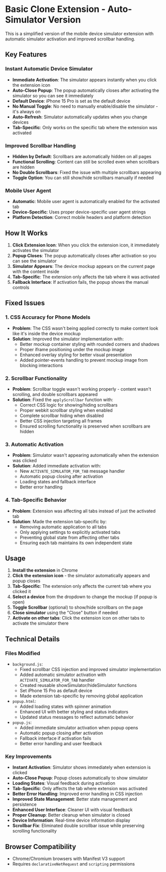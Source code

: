 # Basic Clone Extension - Auto-Simulator Version

This is a simplified version of the mobile device simulator extension with automatic simulator activation and improved scrollbar handling.

## Key Features

### Instant Automatic Device Simulator
- **Immediate Activation**: The simulator appears instantly when you click the extension icon
- **Auto-Close Popup**: The popup automatically closes after activating the simulator so you can see it immediately
- **Default Device**: iPhone 15 Pro is set as the default device
- **No Manual Toggle**: No need to manually enable/disable the simulator - it's always on
- **Auto-Refresh**: Simulator automatically updates when you change devices
- **Tab-Specific**: Only works on the specific tab where the extension was activated

### Improved Scrollbar Handling
- **Hidden by Default**: Scrollbars are automatically hidden on all pages
- **Functional Scrolling**: Content can still be scrolled even when scrollbars are hidden
- **No Double Scrollbars**: Fixed the issue with multiple scrollbars appearing
- **Toggle Option**: You can still show/hide scrollbars manually if needed

### Mobile User Agent
- **Automatic**: Mobile user agent is automatically enabled for the activated tab
- **Device-Specific**: Uses proper device-specific user agent strings
- **Platform Detection**: Correct mobile headers and platform detection

## How It Works

1. **Click Extension Icon**: When you click the extension icon, it immediately activates the simulator
2. **Popup Closes**: The popup automatically closes after activation so you can see the simulator
3. **Simulator Appears**: The device mockup appears on the current page with the content inside
4. **Tab-Specific**: The extension only affects the tab where it was activated
5. **Fallback Interface**: If activation fails, the popup shows the manual controls

## Fixed Issues

### 1. CSS Accuracy for Phone Models
- **Problem**: The CSS wasn't being applied correctly to make content look like it's inside the device mockup
- **Solution**: Improved the simulator implementation with:
  - Better mockup container styling with rounded corners and shadows
  - Proper iframe positioning under the mockup image
  - Enhanced overlay styling for better visual presentation
  - Added pointer-events handling to prevent mockup image from blocking interactions

### 2. Scrollbar Functionality
- **Problem**: Scrollbar toggle wasn't working properly - content wasn't scrolling, and double scrollbars appeared
- **Solution**: Fixed the `applyScrollbar` function with:
  - Correct CSS logic for showing/hiding scrollbars
  - Proper webkit scrollbar styling when enabled
  - Complete scrollbar hiding when disabled
  - Better CSS injection targeting all frames
  - Ensured scrolling functionality is preserved when scrollbars are hidden

### 3. Automatic Activation
- **Problem**: Simulator wasn't appearing automatically when the extension was clicked
- **Solution**: Added immediate activation with:
  - New `ACTIVATE_SIMULATOR_FOR_TAB` message handler
  - Automatic popup closing after activation
  - Loading states and fallback interface
  - Better error handling

### 4. Tab-Specific Behavior
- **Problem**: Extension was affecting all tabs instead of just the activated tab
- **Solution**: Made the extension tab-specific by:
  - Removing automatic application to all tabs
  - Only applying settings to explicitly activated tabs
  - Preventing global state from affecting other tabs
  - Ensuring each tab maintains its own independent state

## Usage

1. **Install the extension** in Chrome
2. **Click the extension icon** - the simulator automatically appears and popup closes
3. **Tab-Specific**: The extension only affects the current tab where you clicked it
4. **Select a device** from the dropdown to change the mockup (if popup is open)
5. **Toggle Scrollbar** (optional) to show/hide scrollbars on the page
6. **Close simulator** using the "Close" button if needed
7. **Activate on other tabs**: Click the extension icon on other tabs to activate the simulator there

## Technical Details

### Files Modified
- `background.js`: 
  - Fixed scrollbar CSS injection and improved simulator implementation
  - Added automatic simulator activation with `ACTIVATE_SIMULATOR_FOR_TAB` handler
  - Created reusable showSimulator/hideSimulator functions
  - Set iPhone 15 Pro as default device
  - Made extension tab-specific by removing global application
- `popup.html`: 
  - Added loading states with spinner animation
  - Enhanced UI with better styling and status indicators
  - Updated status messages to reflect automatic behavior
- `popup.js`: 
  - Added immediate simulator activation when popup opens
  - Automatic popup closing after activation
  - Fallback interface if activation fails
  - Better error handling and user feedback

### Key Improvements
- **Instant Activation**: Simulator shows immediately when extension is clicked
- **Auto-Close Popup**: Popup closes automatically to show simulator
- **Loading States**: Visual feedback during activation
- **Tab-Specific**: Only affects the tab where extension was activated
- **Better Error Handling**: Improved error handling in CSS injection
- **Improved State Management**: Better state management and persistence
- **Enhanced User Interface**: Cleaner UI with visual feedback
- **Proper Cleanup**: Better cleanup when simulator is closed
- **Device Information**: Real-time device information display
- **Scrollbar Fix**: Eliminated double scrollbar issue while preserving scrolling functionality

## Browser Compatibility
- Chrome/Chromium browsers with Manifest V3 support
- Requires `declarativeNetRequest` and `scripting` permissions
